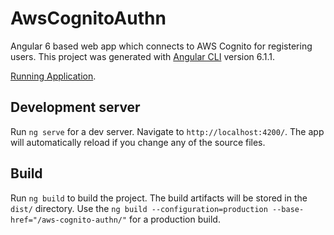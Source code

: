 # AwsCognitoAuthn

Angular 6 based web app which connects to AWS Cognito for registering users.
This project was generated with [Angular CLI](https://github.com/angular/angular-cli) version 6.1.1.

[Running Application](https://sarthakj178.com/aws-cognito-authn/).

## Development server

Run `ng serve` for a dev server. Navigate to `http://localhost:4200/`. The app will automatically reload if you change any of the source files.

## Build

Run `ng build` to build the project. The build artifacts will be stored in the `dist/` directory. Use the `ng build --configuration=production --base-href="/aws-cognito-authn/"` for a production build.
